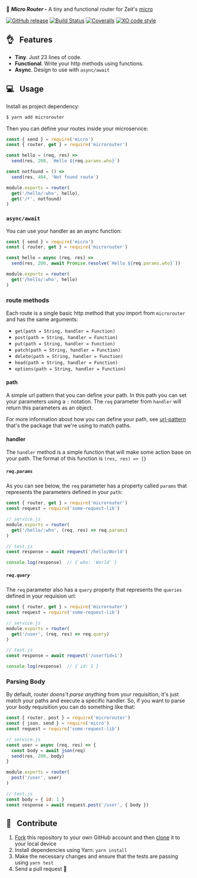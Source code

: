 :station:  _**Micro Router -**_ A tiny and functional router for Zeit's [micro](https://github.com/zeit/micro)

[![GitHub release](https://img.shields.io/github/release/pedronauck/micro-router.svg)]()
[![Build Status](https://travis-ci.org/pedronauck/micro-router.svg?branch=master)](https://travis-ci.org/pedronauck/micro-router)
[![Coveralls](https://img.shields.io/coveralls/pedronauck/micro-router.svg)]()
[![XO code style](https://img.shields.io/badge/code_style-XO-5ed9c7.svg)](https://github.com/sindresorhus/xo)

## 👌 &nbsp; Features

- **Tiny**. Just 23 lines of code.
- **Functional**. Write your http methods using functions.
- **Async**. Design to use with `async/await`

## 💻 &nbsp; Usage

Install as project dependency:

```bash
$ yarn add microrouter
```

Then you can define your routes inside your microservice:

```js
const { send } = require('micro')
const { router, get } = require('microrouter')

const hello = (req, res) =>
  send(res, 200, `Hello ${req.params.who}`)

const notfound = () =>
  send(res, 404, 'Not found route')

module.exports = router(
  get('/hello/:who', hello),
  get('/*', notfound)
)
```

### `async/await`

You can use your handler as an async function:

```js
const { send } = require('micro')
const { router, get } = require('microrouter')

const hello = async (req, res) =>
  send(res, 200, await Promise.resolve(`Hello ${req.params.who}`))

module.exports = router(
  get('/hello/:who', hello)
)
```

### route methods

Each route is a single basic http method that you import from `microrouter` and has the same arguments:

- `get(path = String, handler = Function)`
- `post(path = String, handler = Function)`
- `put(path = String, handler = Function)`
- `patch(path = String, handler = Function)`
- `delete(path = String, handler = Function)`
- `head(path = String, handler = Function)`
- `options(path = String, handler = Function)`

#### path

A simple url pattern that you can define your path. In this path you can set your parameters using a `:` notation. The `req` parameter from `handler` will return this parameters as an object.

For more information about how you can define your path, see [url-pattern](https://github.com/snd/url-pattern) that's the package that we're using to match paths.

#### handler

The `handler` method is a simple function that will make some action base on your path.
The format of this function is `(res, res) => {}`

##### `req.params`

As you can see below, the `req` parameter has a property called `params` that represents the parameters defined in your `path`:

```js
const { router, get } = require('microrouter')
const request = require('some-request-lib')

// service.js
module.exports = router(
  get('/hello/:who', (req, res) => req.params)
)

// test.js
const response = await request('/hello/World')

console.log(response)  // { who: 'World' }
```

##### `req.query`

The `req` parameter also has a `query` property that represents the `queries` defined in your requision url:

```js
const { router, get } = require('microrouter')
const request = require('some-request-lib')

// service.js
module.exports = router(
  get('/user', (req, res) => req.query)
)

// test.js
const response = await request('/user?id=1')

console.log(response)  // { id: 1 }
```

### Parsing Body

By default, router *doens't parse anything* from your requisition, it's just match your paths and execute a specific handler. So, if you want to parse your body requisition you can do something like that:

```js
const { router, post } = require('microrouter')
const { json, send } = require('micro')
const request = require('some-request-lib')

// service.js
const user = async (req, res) => {
  const body = await json(req)
  send(res, 200, body)
}

module.exports = router(
  post('/user', user)
)

// test.js
const body = { id: 1 }
const response = await request.post('/user', { body })
```

## 🕺 &nbsp; Contribute

1. [Fork](https://help.github.com/articles/fork-a-repo/) this repository to your own GitHub account and then [clone](https://help.github.com/articles/cloning-a-repository/) it to your local device
2. Install dependencies using Yarn: `yarn install`
3. Make the necessary changes and ensure that the tests are passing using `yarn test`
4. Send a pull request 🙌
